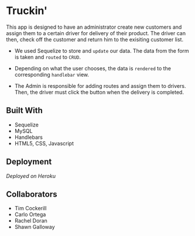 # Truckin'

This app is designed to have an administrator create new customers and assign them to a certain driver for delivery of their product. The driver can then, check off the customer and return him to the exisiting customer list. 

* We used Sequelize to store and `update` our data. The data from the form is taken and `routed` to `CRUD`.

* Depending on what the user chooses, the data is `rendered` to the corresponding `handlebar` view.

* The Admin is responsible for adding routes and assign them to drivers. Then, the driver must click the button when the delivery is completed. 

## Built With
* Sequelize
* MySQL
* Handlebars
* HTML5, CSS, Javascript

## Deployment
*Deployed on Heroku*


## Collaborators
* Tim Cockerill
* Carlo Ortega
* Rachel Doran
* Shawn Galloway

